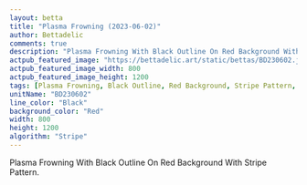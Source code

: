 ```yaml
---
layout: betta
title: "Plasma Frowning (2023-06-02)"
author: Bettadelic
comments: true
description: "Plasma Frowning With Black Outline On Red Background With Stripe Pattern."
actpub_featured_image: "https://bettadelic.art/static/bettas/BD230602.jpg"
actpub_featured_image_width: 800
actpub_featured_image_height: 1200
tags: [Plasma Frowning, Black Outline, Red Background, Stripe Pattern, June 2023]
unitName: "BD230602"
line_color: "Black"
background_color: "Red"
width: 800
height: 1200
algorithm: "Stripe"
---
```


Plasma Frowning With Black Outline On Red Background With Stripe Pattern.
